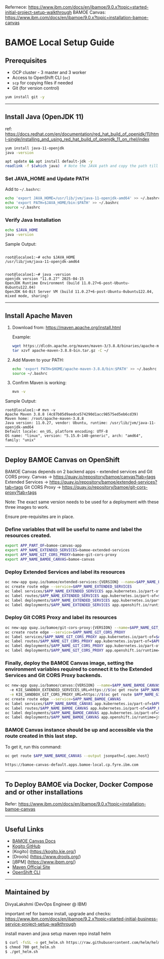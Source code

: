 Refernece: 
https://www.ibm.com/docs/en/ibamoe/9.0.x?topic=started-initial-project-setup-walkthrough
BAMOE Canvas: https://www.ibm.com/docs/en/ibamoe/9.0.x?topic=installation-bamoe-canvas

# BAMOE Local Setup Guide

## Prerequisites

- OCP cluster - 3 master and 3 worker
- Access to OpenShift CLI (`oc`)
- `scp` for copying files if needed
- Git (for version control) 
```bash
yum install git -y
```

---

## Install Java (OpenJDK 11)

ref: https://docs.redhat.com/en/documentation/red_hat_build_of_openjdk/11/html-single/installing_and_using_red_hat_build_of_openjdk_11_on_rhel/index

```bash
yum install java-11-openjdk
java -version

apt update && apt install default-jdk -y
readlink -f $(which java)  # Note the JAVA path and copy the path till the before the /bin. now export the path till /bin in the next step/.
```

### Set JAVA_HOME and Update PATH

Add to `~/.bashrc`:

```bash
echo 'export JAVA_HOME=/usr/lib/jvm/java-11-openjdk-amd64' >> ~/.bashrc
echo 'export PATH=$JAVA_HOME/bin:$PATH' >> ~/.bashrc
source ~/.bashrc
```

### Verify Java Installation

```bash
echo $JAVA_HOME
java -version
```

Sample Output:

```

root@localoe1:~# echo $JAVA_HOME
/usr/lib/jvm/java-11-openjdk-amd64


root@localoe1:~# java -version
openjdk version "11.0.27" 2025-04-15
OpenJDK Runtime Environment (build 11.0.27+6-post-Ubuntu-0ubuntu122.04)
OpenJDK 64-Bit Server VM (build 11.0.27+6-post-Ubuntu-0ubuntu122.04, mixed mode, sharing)
```

---

## Install Apache Maven

1. Download from: https://maven.apache.org/install.html

   Example:
   ```bash
   wget https://dlcdn.apache.org/maven/maven-3/3.8.8/binaries/apache-maven-3.8.8-bin.tar.gz
   tar xzvf apache-maven-3.8.8-bin.tar.gz -C ~/
   ```

2. Add Maven to your PATH:
   ```bash
   echo 'export PATH=$HOME/apache-maven-3.8.8/bin:$PATH' >> ~/.bashrc
   source ~/.bashrc
   ```

3. Confirm Maven is working:
   ```bash
   mvn -v
   ```

Sample Output:
```
root@localoe1:~# mvn -v
Apache Maven 3.8.8 (4c87b05d9aedce574290d1acc98575ed5eb6cd39)
Maven home: /root/apache-maven-3.8.8
Java version: 11.0.27, vendor: Ubuntu, runtime: /usr/lib/jvm/java-11-openjdk-amd64
Default locale: en_US, platform encoding: UTF-8
OS name: "linux", version: "5.15.0-140-generic", arch: "amd64", family: "unix"
```

---

## Deploy BAMOE Canvas on OpenShift

BAMOE Canvas depends on 2 backend apps - extended services and Git CORS proxy.
Canvas → https://quay.io/repository/bamoe/canvas?tab=tags 
Extended Services → https://quay.io/repository/bamoe/extended-services?tab=tags 
Git CORS Proxy → https://quay.io/repository/bamoe/git-cors-proxy?tab=tags 

Note:
The exact same version needs to be used for a deployment with these three images to work.

Ensure pre-requisites are in place.

### Define variables that will be useful to name and label the resources created.

```bash
export APP_PART_OF=bamoe-canvas-app
export APP_NAME_EXTENDED_SERVICES=bamoe-extended-services
export APP_NAME_GIT_CORS_PROXY=bamoe-git-cors-proxy
export APP_NAME_BAMOE_CANVAS=bamoe-canvas
```

### Deploy Extended Services and label its resources

```bash
oc new-app quay.io/bamoe/extended-services:{VERSION} --name=$APP_NAME_EXTENDED_SERVICES       # Note version should be same across all 3 apps. Get the version from Quay.io under tags.
oc create route edge --service=$APP_NAME_EXTENDED_SERVICES
oc label services/$APP_NAME_EXTENDED_SERVICES app.kubernetes.io/part-of=$APP_PART_OF
oc label routes/$APP_NAME_EXTENDED_SERVICES app.kubernetes.io/part-of=$APP_PART_OF
oc label deployments/$APP_NAME_EXTENDED_SERVICES app.kubernetes.io/part-of=$APP_PART_OF
oc label deployments/$APP_NAME_EXTENDED_SERVICES app.openshift.io/runtime=golang
```

### Deploy Git CORS Proxy and label its resources

```bash
oc new-app quay.io/bamoe/git-cors-proxy:{VERSION} --name=$APP_NAME_GIT_CORS_PROXY           # Note version should be same across all 3 apps. Get the version from Quay.io under tags.
oc create route edge --service=$APP_NAME_GIT_CORS_PROXY
oc label services/$APP_NAME_GIT_CORS_PROXY app.kubernetes.io/part-of=$APP_PART_OF
oc label routes/$APP_NAME_GIT_CORS_PROXY app.kubernetes.io/part-of=$APP_PART_OF
oc label deployments/$APP_NAME_GIT_CORS_PROXY app.kubernetes.io/part-of=$APP_PART_OF
oc label deployments/$APP_NAME_GIT_CORS_PROXY app.openshift.io/runtime=nodejs
```

### Finally, deploy the BAMOE Canvas image, setting the environment variables required to connect it to the Extended Services and Git CORS Proxy backends.

```bash
oc new-app quay.io/bamoe/canvas:{VERSION} --name=$APP_NAME_BAMOE_CANVAS \                   # Note version should be same across all 3 apps. Get the version from Quay.io under tags.
  -e KIE_SANDBOX_EXTENDED_SERVICES_URL=https://$(oc get route $APP_NAME_EXTENDED_SERVICES --output jsonpath={.spec.host}) \
  -e KIE_SANDBOX_GIT_CORS_PROXY_URL=https://$(oc get route $APP_NAME_GIT_CORS_PROXY --output jsonpath={.spec.host})
oc create route edge --service=$APP_NAME_BAMOE_CANVAS
oc label services/$APP_NAME_BAMOE_CANVAS app.kubernetes.io/part-of=$APP_PART_OF
oc label routes/$APP_NAME_BAMOE_CANVAS app.kubernetes.io/part-of=$APP_PART_OF
oc label deployments/$APP_NAME_BAMOE_CANVAS app.kubernetes.io/part-of=$APP_PART_OF
oc label deployments/$APP_NAME_BAMOE_CANVAS app.openshift.io/runtime=js
```
### BAMOE Canvas instance should be up and accessible via the route created in this last step. 

To get it, run this command:

```bash
oc get route $APP_NAME_BAMOE_CANVAS --output jsonpath={.spec.host}
```
```bash
https://bamoe-canvas-default.apps.bamoe-local.cp.fyre.ibm.com
```
---

## To Deploy BAMOE via Docker, Docker Compose and or other installations
Refer: https://www.ibm.com/docs/en/ibamoe/9.0.x?topic=installation-bamoe-canvas

---

## Useful Links

- [BAMOE Canvas Docs](https://kiegroup.github.io/bamoe-docs/)
- [Kogito GitHub](https://github.com/kiegroup/kogito-runtimes)
- [Kogito] (https://kogito.kie.org/)
- [Drools] (https://www.drools.org/)
- [jBPM] (https://www.jbpm.org/)
- [Maven Official Site](https://maven.apache.org/)
- [OpenShift CLI](https://docs.openshift.com/)

---

## Maintained by

DivyaLakshmi (DevOps Engineer @ IBM)



important ref for bamoe install, upgrade and checks: https://www.ibm.com/docs/en/ibamoe/9.2.x?topic=started-initial-business-service-project-setup-walkthrough


install maven and java
setup maven repo
install helm

```bash
$ curl -fsSL -o get_helm.sh https://raw.githubusercontent.com/helm/helm/main/scripts/get-helm-3
$ chmod 700 get_helm.sh
$ ./get_helm.sh
```